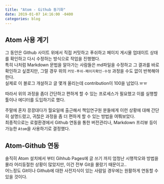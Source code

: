 ```yaml
---
title: "Atom - Github 동기화"
date: 2019-01-07 14:16:00 -0400
categories: blog
---
```



Atom 사용 계기
---
그 동안은 Github 사이트 위에서 직접 커밋하고 푸쉬하고 페이지 게시물 업데이트 상태를 확인하고 다시 수정하는 방식으로 작업을 진행했다.  
특히 나처럼 Markdown 문법을 알아가는 사람들은 md파일을 수정하고 그 결과를 바로 확인하고 싶겠지만, 그럴 경우 위의 `커밋-푸쉬-페이지확인-수정` 과정을 수도 없이 반복해야 한다.  
실제로 이 블로그 개설하고 글 몇개 올리는데 contribution이 100을 넘었다.ㅠㅠ  

따라서 위의 과정을 좀더 간단하고 편하게 할 수 있는 프로세스가 필요했고 이를 실행할 툴이나 에디터를 도입하기로 했다.  

주말에 혼자 끙끙대다가 월요일에 출근해서 책임연구원 분들에게 이런 상황에 대해 간단히 설명드렸고, 귀찮은 과정을 좀 더 편하게 할 수 있는 방법을 여쭤보았다.  
최종적으로는 로컬환경에서 Github 연동을 통한 버전관리나, Markdown 프리뷰 등이 가능한 `Atom`을 사용하기로 결정했다.



Atom-Github 연동
---
솔직히 Atom 설치에서 부터 Gihhub Pages에 글 쓰기 까지 엄청난 시행착오와 방법을 몰라 어리둥절한 상황이 많았지만, 이건 전부 Git을 몰랐기 때문이고..  
어느정도 Git이나 Github에 대한 사전지식이 있는 사람일 경우에는 원활하게 연동할 수 있을 것이다.  
